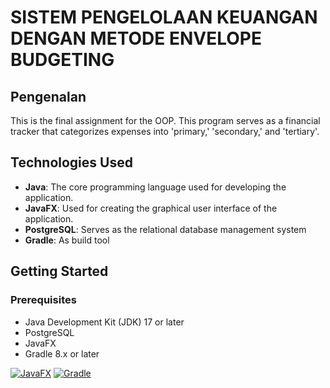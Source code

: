 

# SISTEM PENGELOLAAN KEUANGAN DENGAN METODE ENVELOPE BUDGETING
## Pengenalan
This is the final assignment for the OOP. This program serves as a financial tracker that categorizes expenses into 'primary,' 'secondary,' and 'tertiary'.

## Technologies Used
- **Java**: The core programming language used for developing the application.
- **JavaFX**: Used for creating the graphical user interface of the application.
- **PostgreSQL**: Serves as the relational database management system
- **Gradle**: As build tool

## Getting Started
### Prerequisites
- Java Development Kit (JDK) 17 or later
- PostgreSQL
- JavaFX 
- Gradle 8.x or later

[![JavaFX](https://img.shields.io/badge/javafx-%23FF0000.svg?style=for-the-badge&logo=javafx&logoColor=white)](https://openjfx.io/)
[![Gradle](https://img.shields.io/badge/Gradle-02303A.svg?style=for-the-badge&logo=Gradle&logoColor=white)](https://gradle.org/)

